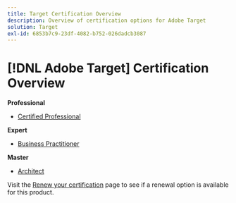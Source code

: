 ```yaml
---
title: Target Certification Overview
description: Overview of certification options for Adobe Target
solution: Target
exl-id: 6853b7c9-23df-4082-b752-026dadcb3087
---
```

# [!DNL Adobe Target] Certification Overview

**Professional**

* [Certified Professional](/help/certifications/at/at-p-business.md) <!--AD0-E408-->

**Expert**

* [Business Practitioner](/help/certifications/at/at-e-business.md) <!--AD0-E406-->

**Master**

* [Architect](/help/certifications/at/at-m-architect0623.md) <!--AD0-E409-->

Visit the [Renew your certification](/help/certifications/renew.md) page to see if a renewal option is available for this product.
